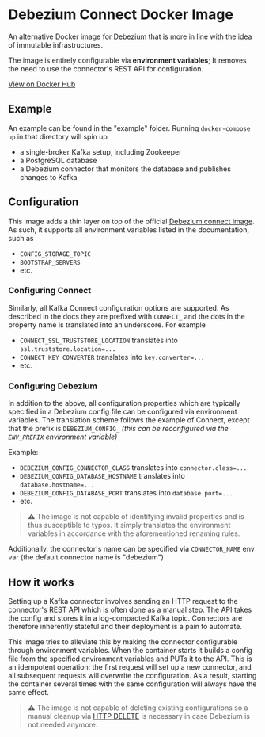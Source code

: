 # Debezium Connect Docker Image
An alternative Docker image for [Debezium](https://debezium.io/) that is more in line with the idea of immutable infrastructures.

The image is entirely configurable via **environment variables**; It removes the need to use the connector's REST API for configuration. 

[View on Docker Hub](https://hub.docker.com/r/dhet/debezium-connect)

## Example
An example can be found in the "example" folder. Running `docker-compose up` in that directory will spin up
* a single-broker Kafka setup, including Zookeeper
* a PostgreSQL database
* a Debezium connector that monitors the database and publishes changes to Kafka

## Configuration
This image adds a thin layer on top of the official [Debezium connect image](https://hub.docker.com/r/debezium/connect). As such, it supports all environment variables listed in the documentation, such as 

* `CONFIG_STORAGE_TOPIC` 
* `BOOTSTRAP_SERVERS`
* etc. 

### Configuring Connect
Similarly, all Kafka Connect configuration options are supported. As described in the docs they are prefixed with `CONNECT_` and the dots in the property name is translated into an underscore. For example

* `CONNECT_SSL_TRUSTSTORE_LOCATION` translates into `ssl.truststore.location=...`
* `CONNECT_KEY_CONVERTER` translates into `key.converter=...`
* etc.

### Configuring Debezium
In addition to the above, all configuration properties which are typically specified in a Debezium config file can be configured via environment variables. The translation scheme follows the example of Connect, except that the prefix is `DEBEZIUM_CONFIG_` *(this can be reconfigured via the `ENV_PREFIX` environment variable)*

Example:
* `DEBEZIUM_CONFIG_CONNECTOR_CLASS` translates into `connector.class=...`
* `DEBEZIUM_CONFIG_DATABASE_HOSTNAME` translates into `database.hostname=...`
* `DEBEZIUM_CONFIG_DATABASE_PORT` translates into `database.port=...`
* etc.

> ⚠️ The image is not capable of identifying invalid properties and is thus susceptible to typos. It simply translates the environment variables in accordance with the aforementioned renaming rules.

Additionally, the connector's name can be specified via `CONNECTOR_NAME` env var (the default connector name is "debezium")

## How it works
Setting up a Kafka connector involves sending an HTTP request to the connector's REST API which is often done as a manual step. The API takes the config and stores it in a log-compacted Kafka topic. Connectors are therefore inherently stateful and their deployment is a pain to automate.

This image tries to alleviate this by making the connector configurable through environment variables. When the container starts it builds a config file from the specified environment variables and PUTs it to the API. This is an idempotent operation: the first request will set up a new connector, and all subsequent requests will overwrite the configuration. As a result, starting the container several times with the same configuration will always have the same effect.

> ⚠️ The image is not capable of deleting existing configurations so a manual cleanup via [HTTP DELETE](https://docs.confluent.io/current/connect/references/restapi.html#delete--connectors-(string-name)-) is necessary in case Debezium is not needed anymore. 

